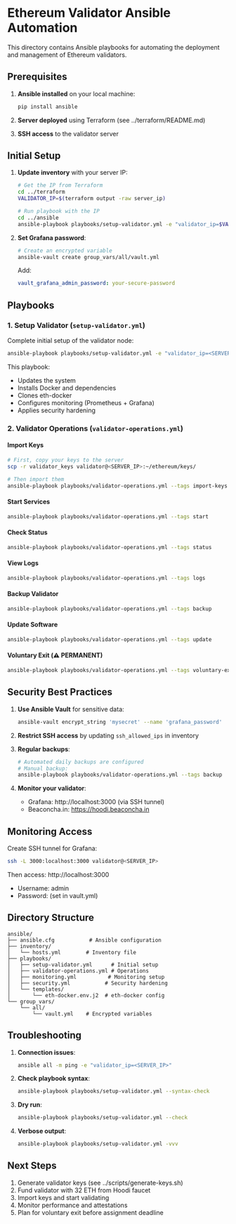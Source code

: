 # Ethereum Validator Ansible Automation

This directory contains Ansible playbooks for automating the deployment and management of Ethereum validators.

## Prerequisites

1. **Ansible installed** on your local machine:
   ```bash
   pip install ansible
   ```

2. **Server deployed** using Terraform (see ../terraform/README.md)

3. **SSH access** to the validator server

## Initial Setup

1. **Update inventory** with your server IP:
   ```bash
   # Get the IP from Terraform
   cd ../terraform
   VALIDATOR_IP=$(terraform output -raw server_ip)
   
   # Run playbook with the IP
   cd ../ansible
   ansible-playbook playbooks/setup-validator.yml -e "validator_ip=$VALIDATOR_IP"
   ```

2. **Set Grafana password**:
   ```bash
   # Create an encrypted variable
   ansible-vault create group_vars/all/vault.yml
   ```
   Add:
   ```yaml
   vault_grafana_admin_password: your-secure-password
   ```

## Playbooks

### 1. Setup Validator (`setup-validator.yml`)
Complete initial setup of the validator node:
```bash
ansible-playbook playbooks/setup-validator.yml -e "validator_ip=<SERVER_IP>"
```

This playbook:
- Updates the system
- Installs Docker and dependencies
- Clones eth-docker
- Configures monitoring (Prometheus + Grafana)
- Applies security hardening

### 2. Validator Operations (`validator-operations.yml`)

#### Import Keys
```bash
# First, copy your keys to the server
scp -r validator_keys validator@<SERVER_IP>:~/ethereum/keys/

# Then import them
ansible-playbook playbooks/validator-operations.yml --tags import-keys
```

#### Start Services
```bash
ansible-playbook playbooks/validator-operations.yml --tags start
```

#### Check Status
```bash
ansible-playbook playbooks/validator-operations.yml --tags status
```

#### View Logs
```bash
ansible-playbook playbooks/validator-operations.yml --tags logs
```

#### Backup Validator
```bash
ansible-playbook playbooks/validator-operations.yml --tags backup
```

#### Update Software
```bash
ansible-playbook playbooks/validator-operations.yml --tags update
```

#### Voluntary Exit (⚠️ PERMANENT)
```bash
ansible-playbook playbooks/validator-operations.yml --tags voluntary-exit --ask-vault-pass
```

## Security Best Practices

1. **Use Ansible Vault** for sensitive data:
   ```bash
   ansible-vault encrypt_string 'mysecret' --name 'grafana_password'
   ```

2. **Restrict SSH access** by updating `ssh_allowed_ips` in inventory

3. **Regular backups**:
   ```bash
   # Automated daily backups are configured
   # Manual backup:
   ansible-playbook playbooks/validator-operations.yml --tags backup
   ```

4. **Monitor your validator**:
   - Grafana: http://localhost:3000 (via SSH tunnel)
   - Beaconcha.in: https://hoodi.beaconcha.in

## Monitoring Access

Create SSH tunnel for Grafana:
```bash
ssh -L 3000:localhost:3000 validator@<SERVER_IP>
```

Then access: http://localhost:3000
- Username: admin
- Password: (set in vault.yml)

## Directory Structure

```
ansible/
├── ansible.cfg           # Ansible configuration
├── inventory/
│   └── hosts.yml        # Inventory file
├── playbooks/
│   ├── setup-validator.yml      # Initial setup
│   ├── validator-operations.yml # Operations
│   ├── monitoring.yml          # Monitoring setup
│   ├── security.yml           # Security hardening
│   └── templates/
│       └── eth-docker.env.j2  # eth-docker config
└── group_vars/
    └── all/
        └── vault.yml    # Encrypted variables
```

## Troubleshooting

1. **Connection issues**:
   ```bash
   ansible all -m ping -e "validator_ip=<SERVER_IP>"
   ```

2. **Check playbook syntax**:
   ```bash
   ansible-playbook playbooks/setup-validator.yml --syntax-check
   ```

3. **Dry run**:
   ```bash
   ansible-playbook playbooks/setup-validator.yml --check
   ```

4. **Verbose output**:
   ```bash
   ansible-playbook playbooks/setup-validator.yml -vvv
   ```

## Next Steps

1. Generate validator keys (see ../scripts/generate-keys.sh)
2. Fund validator with 32 ETH from Hoodi faucet
3. Import keys and start validating
4. Monitor performance and attestations
5. Plan for voluntary exit before assignment deadline